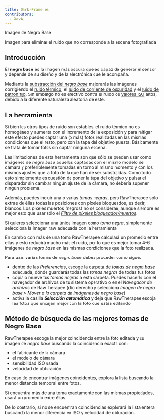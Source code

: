 ```yaml
---
title: Dark-Frame es
contributors:
  - XavAL
---
```


<div class="pagetitle">

Imagen de Negro Base

</div>
<div class="headline">

Imagen para eliminar el ruido que no corresponde a la escena
fotografiada

</div>

## Introducción

El **negro base** es la imagen más oscura que es capaz de generar el
sensor y depende de su diseño y de la electrónica que le acompaña.

Mediante la [substracción del *negro
base*](https://es.wikipedia.org/wiki/Campo_oscuro) mejorarás las
imágenes corrigiendo el [ruido
térmico](https://es.wikipedia.org/wiki/Ruido_de_Johnson-Nyquist), el
[ruido de corriente de
oscuridad](https://es.wikipedia.org/wiki/Corriente_de_oscuridad) y el
[ruido de patrón
fijo](https://es.wikipedia.org/wiki/Sensor_CMOS#Comparación_con_otros_sensores).
Sin embargo no es efectivo contra el ruido de [valores
ISO](https://es.wikipedia.org/wiki/Escala_de_sensibilidad_fotográfica)
altos, debido a la diferente naturaleza aleatoria de este.

## La herramienta

Si bien los otros tipos de ruido son estables, el ruido térmico no es
homogéneo y aumenta con el incremento de la exposición y para mitigar
este efecto puedes captar una (o más) fotos realizadas en las mismas
condiciones que el resto, pero con la tapa del objetivo puesta.
Básicamente se trata de tomar fotos sin captar ninguna escena.

Las limitaciones de esta herramienta son que sólo se pueden usar como
imágenes de *negro base* aquellas captadas con el mismo modelo de cámara
y preferiblemente tomadas en torno al mismo momento y con los mismos
ajustes que la foto de la que han de ser substraídas. Como todo esto
simplemente es cuestión de poner la tapa del objetivo y pulsar el
disparador sin cambiar ningún ajuste de la cámara, no debería suponer
ningún problema.

Además, puedes incluir una o varias *tomas negras*, pero RawTherapee
sólo extrae de éllas todas las posiciones con píxeles bloqueados, es
decir, blancos. Los pixeles muertos (negros) no se consideran, aunque
siempre es mejor esto que usar sólo el [*Filtro de píxeles
bloqueados/muertos*](Preprocessing/es#Filtro_de_píxeles_bloqueados.2Fdañados.md).

Si quieres seleccionar una única imagen como *toma negra*, simplemente
selecciona la imagen raw adecuada con la herramienta.

En cambio con más de una toma RawTherapee calculará un promedio entre
ellas y esto reducirá mucho más el ruido, por lo que es mejor tomar 4-6
imágenes de *negro base* en las mismas condiciones que la foto
realizada.

Para usar varias tomas de *negro base* debes proceder como sigue:

- dentro de las *Preferencias*, escoge la [carpeta de *tomas de negro
  base*](Preferences/es#Carpetas.md) adecuada, dónde guardarás
  todas las *tomas negras* de todas tus fotos
- copia o mueve tus *tomas negras* a esta carpeta. Puedes hacerlo con el
  navegador de archivos de tu sistema operativo o en el *Navegador de
  archivos* de RawTherapee (clic derecho y selecciona *Imagen de negro
  base \> Mover a la carpeta de imágenes de negro base*)
- activa la casilla ***Selección automática*** y deja que RawTherapee
  escoja las fotos que encajan mejor con la foto que estás editando

## Método de búsqueda de las mejores tomas de Negro Base

RawTherapee escoge la mejor coincidencia entre la foto editada y su
imagen de *negro base* buscando la coincidencia exacta con:

- el fabricante de la cámara
- el modelo de cámara
- sensibilidad ISO usada
- velocidad de obturación

En caso de encontrar imágenes coincidentes, explora la lista buscando la
menor distancia temporal entre fotos.

Si encuentra más de una toma exactamente con las mismas propiedades,
usará un promedio entre éllas.

De lo contrario, si no se encuentran coincidencias explorará la lista
entera buscando la menor diferencia en ISO y velocidad de obturación.
